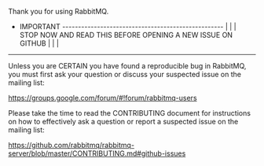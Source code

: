 Thank you for using RabbitMQ.

- IMPORTANT ---------------------------------------------------
|                                                             |
| STOP NOW AND READ THIS BEFORE OPENING A NEW ISSUE ON GITHUB |
|                                                             |
---------------------------------------------------------------

Unless you are CERTAIN you have found a reproducible bug in RabbitMQ, you must
first ask your question or discuss your suspected issue on the mailing list:

https://groups.google.com/forum/#!forum/rabbitmq-users

Please take the time to read the CONTRIBUTING document for instructions on how
to effectively ask a question or report a suspected issue on the mailing list:

https://github.com/rabbitmq/rabbitmq-server/blob/master/CONTRIBUTING.md#github-issues

